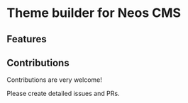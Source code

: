 # Theme builder for Neos CMS

## Features

## Contributions

Contributions are very welcome! 

Please create detailed issues and PRs.
